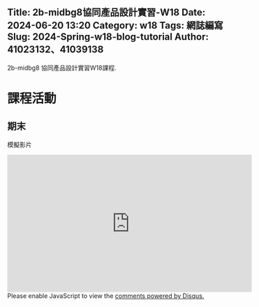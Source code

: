 Title: 2b-midbg8協同產品設計實習-W18
Date: 2024-06-20 13:20
Category: w18
Tags: 網誌編寫
Slug: 2024-Spring-w18-blog-tutorial
Author: 41023132、41039138
---

2b-midbg8 協同產品設計實習W18課程.

<!-- PELICAN_END_SUMMARY -->

# 課程活動

## 期末

模擬影片

<iframe width="560" height="315" src="https://www.youtube.com/embed/qaTUDzU8LbQ?si=enkC6s1a-hVrMxLY" title="YouTube video player" frameborder="0" allow="accelerometer; autoplay; clipboard-write; encrypted-media; gyroscope; picture-in-picture; web-share" referrerpolicy="strict-origin-when-cross-origin" allowfullscreen></iframe>





<div id="disqus_thread"></div>
<script>
    /**
    *  RECOMMENDED CONFIGURATION VARIABLES: EDIT AND UNCOMMENT THE SECTION BELOW TO INSERT DYNAMIC VALUES FROM YOUR PLATFORM OR CMS.
    *  LEARN WHY DEFINING THESE VARIABLES IS IMPORTANT: https://disqus.com/admin/universalcode/#configuration-variables    */
    /*
    var disqus_config = function () {
    this.page.url = PAGE_URL;  // Replace PAGE_URL with your page's canonical URL variable
    this.page.identifier = PAGE_IDENTIFIER; // Replace PAGE_IDENTIFIER with your page's unique identifier variable
    };
    */
    (function() { // DON'T EDIT BELOW THIS LINE
    var d = document, s = d.createElement('script');
    s.src = 'https://blog-1-4.disqus.com/embed.js';
    s.setAttribute('data-timestamp', +new Date());
    (d.head || d.body).appendChild(s);
    })();
</script>
<noscript>Please enable JavaScript to view the <a href="https://disqus.com/?ref_noscript">comments powered by Disqus.</a></noscript>
